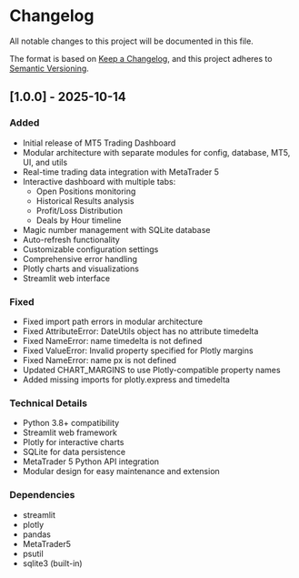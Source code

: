 # Changelog

All notable changes to this project will be documented in this file.

The format is based on [Keep a Changelog](https://keepachangelog.com/en/1.0.0/),
and this project adheres to [Semantic Versioning](https://semver.org/spec/v2.0.0.html).

## [1.0.0] - 2025-10-14

### Added
- Initial release of MT5 Trading Dashboard
- Modular architecture with separate modules for config, database, MT5, UI, and utils
- Real-time trading data integration with MetaTrader 5
- Interactive dashboard with multiple tabs:
  - Open Positions monitoring
  - Historical Results analysis
  - Profit/Loss Distribution
  - Deals by Hour timeline
- Magic number management with SQLite database
- Auto-refresh functionality
- Customizable configuration settings
- Comprehensive error handling
- Plotly charts and visualizations
- Streamlit web interface

### Fixed
- Fixed import path errors in modular architecture
- Fixed AttributeError: DateUtils object has no attribute timedelta
- Fixed NameError: name timedelta is not defined
- Fixed ValueError: Invalid property specified for Plotly margins
- Fixed NameError: name px is not defined
- Updated CHART_MARGINS to use Plotly-compatible property names
- Added missing imports for plotly.express and timedelta

### Technical Details
- Python 3.8+ compatibility
- Streamlit web framework
- Plotly for interactive charts
- SQLite for data persistence
- MetaTrader 5 Python API integration
- Modular design for easy maintenance and extension

### Dependencies
- streamlit
- plotly
- pandas
- MetaTrader5
- psutil
- sqlite3 (built-in)
